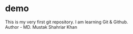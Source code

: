# demo
This is my very first git repository. I am learning Git & Github.
<br>
Author - MD. Mustak Shahriar Khan
